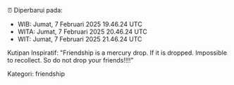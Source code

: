 ⏰ Diperbarui pada:
- WIB: Jumat, 7 Februari 2025 19.46.24 UTC
- WITA: Jumat, 7 Februari 2025 20.46.24 UTC
- WIT: Jumat, 7 Februari 2025 21.46.24 UTC

Kutipan Inspiratif:
"Friendship is a mercury drop. If it is dropped. Impossible to recollect. So do not drop your friends!!!!"


Kategori: friendship

